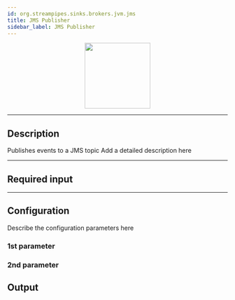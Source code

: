 ```yaml
---
id: org.streampipes.sinks.brokers.jvm.jms
title: JMS Publisher
sidebar_label: JMS Publisher
---
```




<p align="center"> 
    <img src="/img/pipeline-elements/org.streampipes.sinks.brokers.jvm.jms/icon.png" width="150px;" class="pe-image-documentation"/>
</p>

***

## Description

Publishes events to a JMS topic
Add a detailed description here

***

## Required input


***

## Configuration

Describe the configuration parameters here

### 1st parameter


### 2nd parameter

## Output